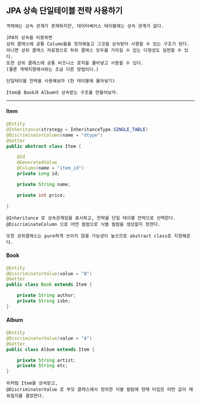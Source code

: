 ## JPA 상속 단일테이블 전략 사용하기

    객체에는 상속 관계가 존재하지만, 데이터베이스 테이블에는 상속 관계가 없다.
    
    JPA의 상속을 이용하면
    상위 클래스에 공통 Column들을 정의해놓고 그것을 상속받아 사용할 수 있는 구조가 된다.
    아니면 상위 클래스 자료형으로 하위 클래스 모두를 가리킬 수 있는 다형성도 실현할 수 있다.
    또한 상위 클래스에 공통 비즈니스 로직을 몰아넣고 사용할 수 있다.
    (물론 객체지향에서와는 조금 다른 방법이다.)
    
    단일테이블 전략을 사용해보자 (한 테이블에 몰아넣기)

    Item을 Book과 Album이 상속받는 구조를 만들어보자.

---

#### Item

```java
@Entity
@Inheritance(strategy = InheritanceType.SINGLE_TABLE)
@DiscriminatorColumn(name = "dtype")
@Getter
public abstract class Item {

    @Id
    @GeneratedValue
    @Column(name = "item_id")
    private Long id;

    private String name;

    private int price;

}
```

    @Inheritance 로 상속관계임을 표시하고, 전략을 단일 테이블 전략으로 선택한다.
    @DiscriminateColumn 으로 어떤 컬럼으로 식별 컬럼을 생성할지 정한다.
    
    또한 상위클래스는 pure하게 쓰이지 않을 가능성이 높으므로 abstract class로 지정해준다.

#### Book

```java
@Entity
@DiscriminatorValue(value = "B")
@Getter
public class Book extends Item {

    private String author;
    private String isbn;
}
```

#### Album

```java
@Entity
@DiscriminatorValue(value = "A")
@Getter
public class Album extends Item {

    private String artist;
    private String etc;
}
```

    위처럼 Item을 상속받고,
    @DiscriminatorValue 로 부모 클래스에서 정의한 식별 컬럼에 현재 타입은 어떤 값이 채워질지를 결정한다.

